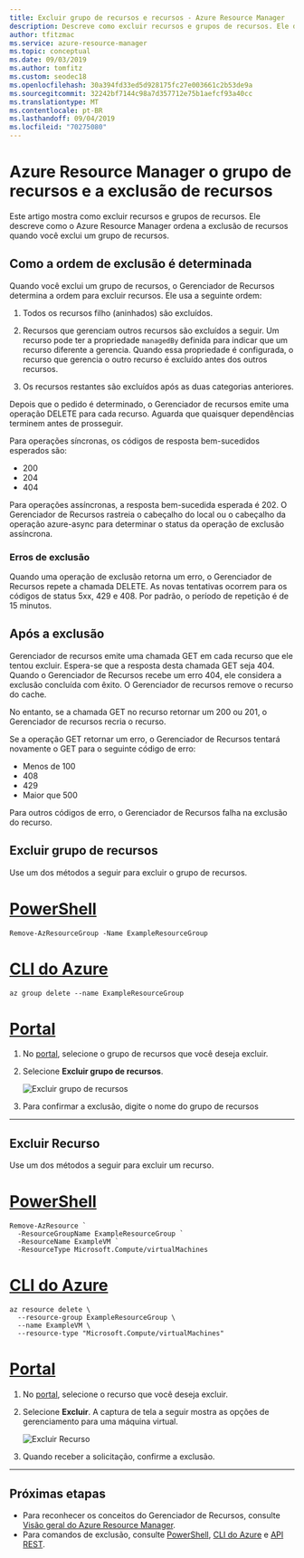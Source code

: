 ```yaml
---
title: Excluir grupo de recursos e recursos - Azure Resource Manager
description: Descreve como excluir recursos e grupos de recursos. Ele descreve como o Azure Resource Manager ordena a exclusão de recursos quando uma exclusão de um grupo de recursos. Descreve os códigos de resposta e como o Resource Manager os manipula para determinar se a exclusão teve êxito.
author: tfitzmac
ms.service: azure-resource-manager
ms.topic: conceptual
ms.date: 09/03/2019
ms.author: tomfitz
ms.custom: seodec18
ms.openlocfilehash: 30a394fd33ed5d928175fc27e003661c2b53de9a
ms.sourcegitcommit: 32242bf7144c98a7d357712e75b1aefcf93a40cc
ms.translationtype: MT
ms.contentlocale: pt-BR
ms.lasthandoff: 09/04/2019
ms.locfileid: "70275080"
---
```

# <a name="azure-resource-manager-resource-group-and-resource-deletion"></a>Azure Resource Manager o grupo de recursos e a exclusão de recursos

Este artigo mostra como excluir recursos e grupos de recursos. Ele descreve como o Azure Resource Manager ordena a exclusão de recursos quando você exclui um grupo de recursos.

## <a name="how-order-of-deletion-is-determined"></a>Como a ordem de exclusão é determinada

Quando você exclui um grupo de recursos, o Gerenciador de Recursos determina a ordem para excluir recursos. Ele usa a seguinte ordem:

1. Todos os recursos filho (aninhados) são excluídos.

2. Recursos que gerenciam outros recursos são excluídos a seguir. Um recurso pode ter a propriedade `managedBy` definida para indicar que um recurso diferente a gerencia. Quando essa propriedade é configurada, o recurso que gerencia o outro recurso é excluído antes dos outros recursos.

3. Os recursos restantes são excluídos após as duas categorias anteriores.

Depois que o pedido é determinado, o Gerenciador de recursos emite uma operação DELETE para cada recurso. Aguarda que quaisquer dependências terminem antes de prosseguir.

Para operações síncronas, os códigos de resposta bem-sucedidos esperados são:

* 200
* 204
* 404

Para operações assíncronas, a resposta bem-sucedida esperada é 202. O Gerenciador de Recursos rastreia o cabeçalho do local ou o cabeçalho da operação azure-async para determinar o status da operação de exclusão assíncrona.
  
### <a name="deletion-errors"></a>Erros de exclusão

Quando uma operação de exclusão retorna um erro, o Gerenciador de Recursos repete a chamada DELETE. As novas tentativas ocorrem para os códigos de status 5xx, 429 e 408. Por padrão, o período de repetição é de 15 minutos.

## <a name="after-deletion"></a>Após a exclusão

Gerenciador de recursos emite uma chamada GET em cada recurso que ele tentou excluir. Espera-se que a resposta desta chamada GET seja 404. Quando o Gerenciador de Recursos recebe um erro 404, ele considera a exclusão concluída com êxito. O Gerenciador de recursos remove o recurso do cache.

No entanto, se a chamada GET no recurso retornar um 200 ou 201, o Gerenciador de recursos recria o recurso.

Se a operação GET retornar um erro, o Gerenciador de Recursos tentará novamente o GET para o seguinte código de erro:

* Menos de 100
* 408
* 429
* Maior que 500

Para outros códigos de erro, o Gerenciador de Recursos falha na exclusão do recurso.

## <a name="delete-resource-group"></a>Excluir grupo de recursos

Use um dos métodos a seguir para excluir o grupo de recursos.

# <a name="powershelltabazure-powershell"></a>[PowerShell](#tab/azure-powershell)

```azurepowershell-interactive
Remove-AzResourceGroup -Name ExampleResourceGroup
```

# <a name="azure-clitabazure-cli"></a>[CLI do Azure](#tab/azure-cli)

```azurecli-interactive
az group delete --name ExampleResourceGroup
```

# <a name="portaltabazure-portal"></a>[Portal](#tab/azure-portal)

1. No [portal](https://portal.azure.com), selecione o grupo de recursos que você deseja excluir.

1. Selecione **Excluir grupo de recursos**.

   ![Excluir grupo de recursos](./media/resource-group-delete/delete-group.png)

1. Para confirmar a exclusão, digite o nome do grupo de recursos

---

## <a name="delete-resource"></a>Excluir Recurso

Use um dos métodos a seguir para excluir um recurso.

# <a name="powershelltabazure-powershell"></a>[PowerShell](#tab/azure-powershell)

```azurepowershell-interactive
Remove-AzResource `
  -ResourceGroupName ExampleResourceGroup `
  -ResourceName ExampleVM `
  -ResourceType Microsoft.Compute/virtualMachines
```

# <a name="azure-clitabazure-cli"></a>[CLI do Azure](#tab/azure-cli)

```azurecli-interactive
az resource delete \
  --resource-group ExampleResourceGroup \
  --name ExampleVM \
  --resource-type "Microsoft.Compute/virtualMachines"
```

# <a name="portaltabazure-portal"></a>[Portal](#tab/azure-portal)

1. No [portal](https://portal.azure.com), selecione o recurso que você deseja excluir.

1. Selecione **Excluir**. A captura de tela a seguir mostra as opções de gerenciamento para uma máquina virtual.

   ![Excluir Recurso](./media/resource-group-delete/delete-resource.png)

1. Quando receber a solicitação, confirme a exclusão.

---


## <a name="next-steps"></a>Próximas etapas

* Para reconhecer os conceitos do Gerenciador de Recursos, consulte [Visão geral do Azure Resource Manager](resource-group-overview.md).
* Para comandos de exclusão, consulte [PowerShell](/powershell/module/az.resources/Remove-AzResourceGroup), [CLI do Azure](/cli/azure/group?view=azure-cli-latest#az-group-delete) e [API REST](/rest/api/resources/resourcegroups/delete).

